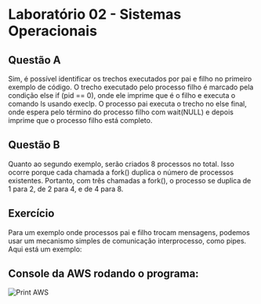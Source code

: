 # Laboratório 02 - Sistemas Operacionais

## Questão A

Sim, é possível identificar os trechos executados por pai e filho no primeiro exemplo de código. O trecho executado pelo processo filho é marcado pela condição else if (pid == 0), onde ele imprime que é o filho e executa o comando ls usando execlp. O processo pai executa o trecho no else final, onde espera pelo término do processo filho com wait(NULL) e depois imprime que o processo filho está completo.

## Questão B

Quanto ao segundo exemplo, serão criados 8 processos no total. Isso ocorre porque cada chamada a fork() duplica o número de processos existentes. Portanto, com três chamadas a fork(), o processo se duplica de 1 para 2, de 2 para 4, e de 4 para 8.

## Exercício

Para um exemplo onde processos pai e filho trocam mensagens, podemos usar um mecanismo simples de comunicação interprocesso, como pipes. Aqui está um exemplo:
 
## Console da AWS rodando o programa:
<img src="" alt="Print AWS">
